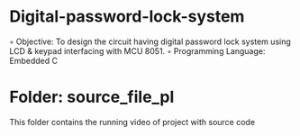 # Digital-password-lock-system
◦ Objective: To design the circuit having digital password lock system using LCD & keypad interfacing with MCU 8051.
◦ Programming Language: Embedded C
# Folder: source_file_pl
This folder contains the running video of project with source code
